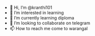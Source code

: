 - 👋 Hi, I’m @kranthi101
- 👀 I’m interested in learning 
- 🌱 I’m currently learning diploma 
- 💞️ I’m looking to collaborate on telegram 
- 📫 How to reach me come to warangal

<!---
kranthi101/kranthi101 is a ✨ special ✨ repository because its `README.md` (this file) appears on your GitHub profile.
You can click the Preview link to take a look at your changes.
--->
